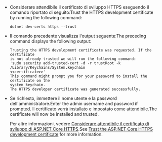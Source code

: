 * <span data-ttu-id="77250-101">Considerare attendibile il certificato di sviluppo HTTPS eseguendo il comando riportato di seguito:</span><span class="sxs-lookup"><span data-stu-id="77250-101">Trust the HTTPS development certificate by running the following command:</span></span>

    ```console
    dotnet dev-certs https --trust
    ```

* <span data-ttu-id="77250-102">Il comando precedente visualizza l'output seguente:</span><span class="sxs-lookup"><span data-stu-id="77250-102">The preceding command displays the following output:</span></span>

    ```console
    Trusting the HTTPS development certificate was requested. If the certificate 
    is not already trusted we will run the following command:
    'sudo security add-trusted-cert -d -r trustRoot -k /Library/Keychains/System.keychain 
    <<certificate>>'
    This command might prompt you for your password to install the certificate on the 
    system keychain.
    The HTTPS developer certificate was generated successfully.
    ```

* <span data-ttu-id="77250-103">Se richiesto, immettere il nome utente e la password dell'amministratore.</span><span class="sxs-lookup"><span data-stu-id="77250-103">Enter the admin username and password if prompted.</span></span>  <span data-ttu-id="77250-104">Il certificato verrà installato e impostato come attendibile.</span><span class="sxs-lookup"><span data-stu-id="77250-104">The certificate will now be installed and trusted.</span></span>

    <span data-ttu-id="77250-105">Per altre informazioni, vedere [Considerare attendibile il certificato di sviluppo di ASP.NET Core HTTPS](xref:security/enforcing-ssl#trust-the-aspnet-core-https-development-certificate-on-windows-and-macos).</span><span class="sxs-lookup"><span data-stu-id="77250-105">See [Trust the ASP.NET Core HTTPS development certificate](xref:security/enforcing-ssl#trust-the-aspnet-core-https-development-certificate-on-windows-and-macos) for more information.</span></span>